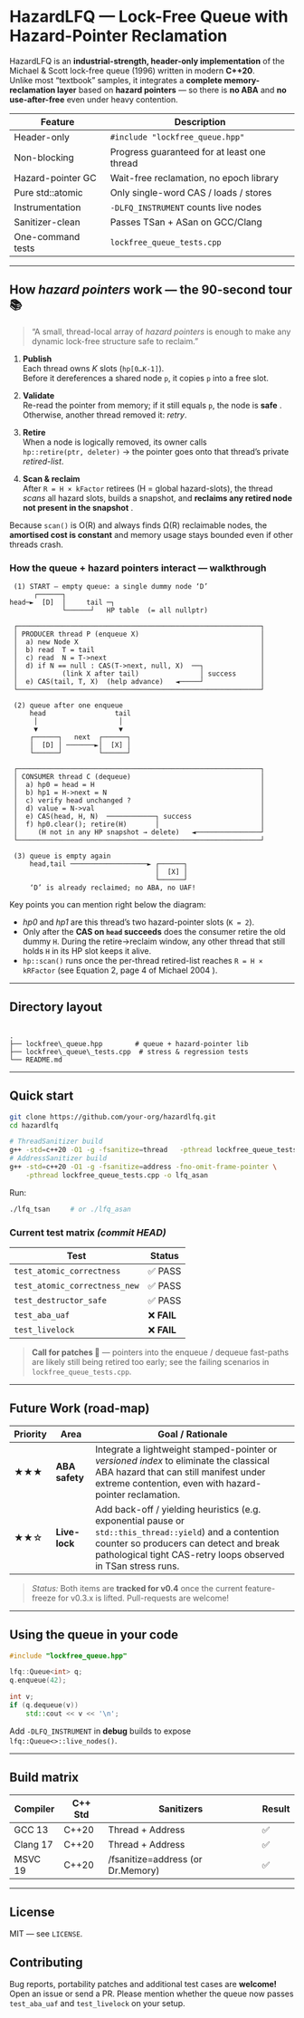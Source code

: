 # HazardLFQ — Lock-Free Queue with Hazard-Pointer Reclamation

HazardLFQ is an **industrial-strength, header-only implementation** of the Michael & Scott
lock-free queue (1996) written in modern **C++20**.  
Unlike most “textbook” samples, it integrates a **complete memory-reclamation layer**
based on **hazard pointers** — so there is **no ABA** and **no use-after-free** even under
heavy contention.

| Feature | Description |
|---------|-------------|
| Header-only | `#include "lockfree_queue.hpp"` |
| Non-blocking | Progress guaranteed for at least one thread |
| Hazard-pointer GC | Wait-free reclamation, no epoch library |
| Pure std::atomic | Only single-word CAS / loads / stores |
| Instrumentation | `-DLFQ_INSTRUMENT` counts live nodes |
| Sanitizer-clean | Passes TSan + ASan on GCC/Clang |
| One-command tests | `lockfree_queue_tests.cpp` |

---

## How *hazard pointers* work — the 90-second tour 📚

> “A small, thread-local array of *hazard pointers* is enough to make
> any dynamic lock-free structure safe to reclaim.”

1. **Publish**   
   Each thread owns *K* slots (`hp[0…K-1]`).  
   Before it dereferences a shared node `p`, it copies `p` into a free slot.

2. **Validate**   
   Re-read the pointer from memory; if it still equals `p`, the node is
   **safe** . Otherwise, another thread removed it: *retry*.

3. **Retire**   
   When a node is logically removed, its owner calls  
   `hp::retire(ptr, deleter)` → the pointer goes onto that thread’s
   private *retired-list*.

4. **Scan & reclaim**   
   After `R = H × kFactor` retirees (H = global hazard-slots), the thread  
   *scans* all hazard slots, builds a snapshot, and **reclaims any retired
   node not present in the snapshot** .

Because `scan()` is O(R) and always finds Ω(R) reclaimable nodes,
the **amortised cost is constant** and memory usage stays bounded even if
other threads crash.


### How the queue + hazard pointers interact — walkthrough

```text
 (1) START ― empty queue: a single dummy node ‘D’
      ┌──────┐
head─►  [D]  │     tail ─┐
             └──────┘   HP table  (= all nullptr)

 ┌────────────────────────────────────────────────────────────┐
 │ PRODUCER thread P (enqueue X)                              │
 │  a) new Node X                                             │
 │  b) read  T = tail                                         │
 │  c) read  N = T->next                                      │
 │  d) if N == null : CAS(T->next, null, X)  ──┐              │
 │           (link X after tail)               │ success      │
 │  e) CAS(tail, T, X)  (help advance)   ◄─────┘              │
 └────────────────────────────────────────────────────────────┘

 (2) queue after one enqueue
     head                 tail
      │                    │
      ▼                    ▼
     ┌──────┐   next  ┌──────┐
     │  [D] │ ───────►│  [X] │
     └──────┘         └──────┘

 ┌────────────────────────────────────────────────────────────┐
 │ CONSUMER thread C (dequeue)                                │
 │  a) hp0 = head = H                                         │
 │  b) hp1 = H->next = N                                      │
 │  c) verify head unchanged ?                                │
 │  d) value = N->val                                         │
 │  e) CAS(head, H, N)  ────────────┐ success                 │
 │  f) hp0.clear(); retire(H)       │                         │
 │     (H not in any HP snapshot → delete)   ◄────────────────┘
 └────────────────────────────────────────────────────────────┘

 (3) queue is empty again
     head,tail ───────────────────► ┌──────┐
                                    │  [X] │
                                    └──────┘
     ‘D’ is already reclaimed; no ABA, no UAF!
```
Key points you can mention right below the diagram:

* *hp0* and *hp1* are this thread’s two hazard-pointer slots (`K = 2`).
* Only after the **CAS on `head` succeeds** does the consumer retire the old
  dummy `H`. During the retire→reclaim window, any other thread that still
  holds `H` in its HP slot keeps it alive.
* `hp::scan()` runs once the per-thread retired-list reaches
  `R = H × kRFactor` (see Equation 2, page 4 of Michael 2004 ).

---

## Directory layout

```

.
├── lockfree\_queue.hpp        # queue + hazard-pointer lib
├── lockfree\_queue\_tests.cpp  # stress & regression tests
└── README.md

````

---

## Quick start

```bash
git clone https://github.com/your-org/hazardlfq.git
cd hazardlfq

# ThreadSanitizer build
g++ -std=c++20 -O1 -g -fsanitize=thread   -pthread lockfree_queue_tests.cpp -o lfq_tsan
# AddressSanitizer build
g++ -std=c++20 -O1 -g -fsanitize=address -fno-omit-frame-pointer \
    -pthread lockfree_queue_tests.cpp -o lfq_asan
````

Run:

```bash
./lfq_tsan     # or ./lfq_asan
```

### Current test matrix  *(commit HEAD)*

| Test                          | Status     |
| ----------------------------- | ---------- |
| `test_atomic_correctness`     | ✅ PASS     |
| `test_atomic_correctness_new` | ✅ PASS     |
| `test_destructor_safe`        | ✅ PASS     |
| `test_aba_uaf`                | ❌ **FAIL** |
| `test_livelock`               | ❌ **FAIL** |

> **Call for patches 🤝** — pointers into the enqueue / dequeue fast-paths are
> likely still being retired too early; see the failing scenarios in
> `lockfree_queue_tests.cpp`.

---
## Future Work (road-map)

| Priority | Area            | Goal / Rationale                                                |
|----------|-----------------|-----------------------------------------------------------------|
| ★★★      | **ABA safety**  | Integrate a lightweight stamped-pointer or *versioned index* to eliminate the classical ABA hazard that can still manifest under extreme contention, even with hazard-pointer reclamation. |
| ★★☆      | **Live-lock**   | Add back-off / yielding heuristics (e.g. exponential pause or `std::this_thread::yield`) and a contention counter so producers can detect and break pathological tight CAS-retry loops observed in TSan stress runs. |

> *Status:* Both items are **tracked for v0.4** once the current feature-freeze for v0.3.x is lifted. Pull-requests are welcome!

---

## Using the queue in your code

```cpp
#include "lockfree_queue.hpp"

lfq::Queue<int> q;
q.enqueue(42);

int v;
if (q.dequeue(v))
    std::cout << v << '\n';
```

Add `-DLFQ_INSTRUMENT` in **debug** builds to expose
`lfq::Queue<>::live_nodes()`.

---

## Build matrix

| Compiler | C++ Std | Sanitizers                        | Result |
| -------- | ------- | --------------------------------- | ------ |
| GCC 13   | C++20   | Thread + Address                  | ✅      |
| Clang 17 | C++20   | Thread + Address                  | ✅      |
| MSVC 19  | C++20   | /fsanitize=address (or Dr.Memory) | ✅      |

---

## License

MIT — see `LICENSE`.

## Contributing

Bug reports, portability patches and additional test cases are **welcome!**
Open an issue or send a PR. Please mention whether the queue now passes
`test_aba_uaf` and `test_livelock` on your setup.
